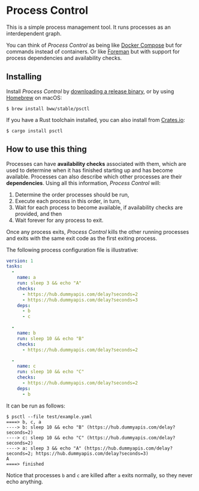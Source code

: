 # Process Control
This is a simple process management tool. It runs processes as an interdependent graph.

You can think of _Process Control_ as being like [Docker Compose](https://docs.docker.com/compose/) but for commands instead of containers. Or like [Foreman](https://ddollar.github.io/foreman/) but with support for process dependencies and availability checks.

## Installing

Install _Process Control_ by [downloading a release binary](https://github.com/bww/psctl/releases), or by using [Homebrew](https://brew.sh/) on macOS:

```
$ brew install bww/stable/psctl
```

If you have a Rust toolchain installed, you can also install from [Crates.io](https://crates.io/crates/psctl):

```
$ cargo install psctl
```

## How to use this thing

Processes can have **availability checks** associated with them, which are used to determine when it has finished starting up and has become available. Processes can also describe which other processes are their **dependencies**. Using all this information, _Process Control_ will:

1. Determine the order processes should be run,
2. Execute each process in this order, in turn,
3. Wait for each process to become available, if availability checks are provided, and then
4. Wait forever for any process to exit.

Once any process exits, _Process Control_ kills the other running processes and exits with the same exit code as the first exiting process.

The following process configuration file is illustrative:

```yaml
version: 1
tasks:
  -
    name: a
    run: sleep 3 && echo "A"
    checks:
      - https://hub.dummyapis.com/delay?seconds=2
      - https://hub.dummyapis.com/delay?seconds=3
    deps:
      - b
      - c

  -
    name: b
    run: sleep 10 && echo "B"
    checks:
      - https://hub.dummyapis.com/delay?seconds=2

  -
    name: c
    run: sleep 10 && echo "C"
    checks:
      - https://hub.dummyapis.com/delay?seconds=2
    deps:
      - b

```

It can be run as follows:

```
$ psctl --file test/example.yaml
====> b, c, a
----> b: sleep 10 && echo "B" (https://hub.dummyapis.com/delay?seconds=2)
----> c: sleep 10 && echo "C" (https://hub.dummyapis.com/delay?seconds=2)
----> a: sleep 3 && echo "A" (https://hub.dummyapis.com/delay?seconds=2; https://hub.dummyapis.com/delay?seconds=3)
A
====> finished
```

Notice that processes `b` and `c` are killed after `a` exits normally, so they never echo anything.
